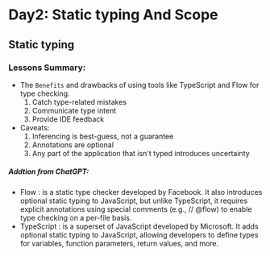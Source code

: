 # Day2: Static typing And Scope
## Static typing
### Lessons Summary:
 - The `Benefits` and drawbacks of using tools like TypeScript and Flow for type checking.
    1. Catch type-related mistakes
    2. Communicate type intent
    3. Provide IDE feedback
 - Caveats:
    1. Inferencing is best-guess, not a guarantee
    2. Annotations are optional
    3. Any part of the application that isn't typed introduces uncertainty
 ##### Addtion from ChatGPT:
- Flow : is a static type checker developed by Facebook. It also introduces optional static typing to JavaScript, but unlike TypeScript, it requires explicit annotations using special comments (e.g., // @flow) to enable type checking on a per-file basis.
- TypeScript : is a superset of JavaScript developed by Microsoft. It adds optional static typing to JavaScript, allowing developers to define types for variables, function parameters, return values, and more.
